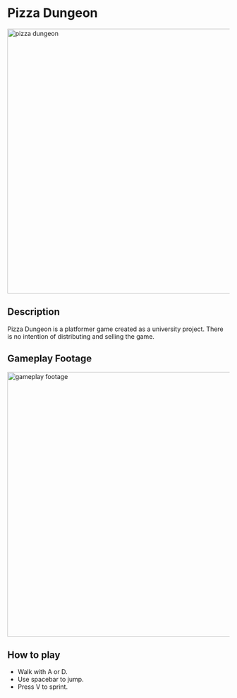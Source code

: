 # Pizza Dungeon

<img src="./demo/gif.gif" alt="pizza dungeon" width="600"/>

## Description
Pizza Dungeon is a platformer game created as a university project. There is no intention of distributing and selling the game.

## Gameplay Footage
<a href="https://www.youtube.com/watch?v=4C1Dixa3HTE">
    <img src="https://img.youtube.com/vi/4C1Dixa3HTE/maxresdefault.jpg" alt="gameplay footage" width="600"/>
</a>


## How to play
- Walk with A or D.
- Use spacebar to jump.
- Press V to sprint.

